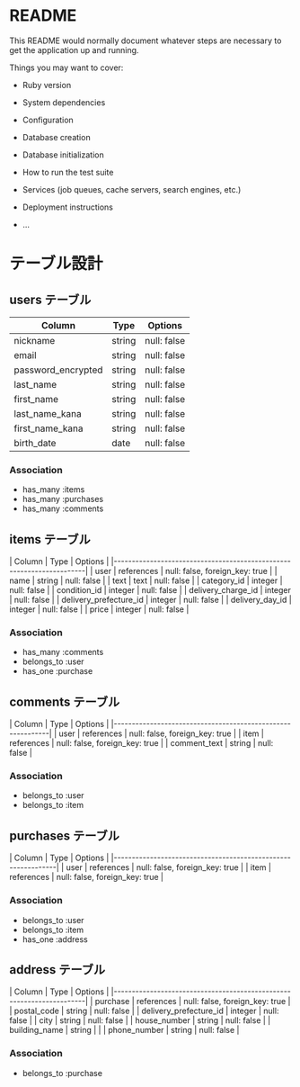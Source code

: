 # README

This README would normally document whatever steps are necessary to get the
application up and running.

Things you may want to cover:

* Ruby version

* System dependencies

* Configuration

* Database creation

* Database initialization

* How to run the test suite

* Services (job queues, cache servers, search engines, etc.)

* Deployment instructions

* ...

# テーブル設計

## users テーブル

| Column              | Type    | Options     |
| ------------------- | ------- | ----------- |
| nickname            | string  | null: false |
| email               | string  | null: false |
| password_encrypted  | string  | null: false |
| last_name           | string  | null: false |
| first_name          | string  | null: false |
| last_name_kana      | string  | null: false |
| first_name_kana     | string  | null: false |
| birth_date          | date    | null: false |

### Association
- has_many :items
- has_many :purchases
- has_many :comments

## items テーブル

| Column                 | Type       | Options                        |
|----------------------------------------------------------------------|
| user                   | references | null: false, foreign_key: true |
| name                   | string     | null: false                    |
| text                   | text       | null: false                    |
| category_id            | integer     | null: false                   |
| condition_id           | integer     | null: false                   |
| delivery_charge_id     | integer     | null: false                   |
| delivery_prefecture_id | integer     | null: false                   |
| delivery_day_id        | integer     | null: false                   |
| price                  | integer     | null: false                   |

### Association
- has_many :comments
- belongs_to :user
- has_one :purchase

## comments テーブル

| Column       | Type       | Options                        |
|------------------------------------------------------------|
| user         | references | null: false, foreign_key: true |
| item         | references | null: false, foreign_key: true |
| comment_text | string     | null: false                    |

### Association
- belongs_to :user
- belongs_to :item


## purchases テーブル

| Column         | Type       | Options                        |
|--------------------------------------------------------------|
| user           | references | null: false, foreign_key: true |
| item           | references | null: false, foreign_key: true |


### Association
- belongs_to :user
- belongs_to :item
- has_one :address

## address テーブル

| Column                 | Type       | Options                        |
|----------------------------------------------------------------------|
| purchase               | references | null: false, foreign_key: true |
| postal_code            | string     | null: false                    |
| delivery_prefecture_id | integer    | null: false                    |
| city                   | string     | null: false                    |
| house_number           | string     | null: false                    |
| building_name          | string     |                                |
| phone_number           | string     | null: false                    |

### Association
- belongs_to :purchase